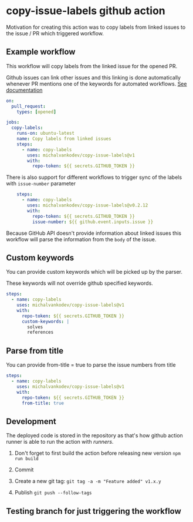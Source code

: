 # copy-issue-labels github action

Motivation for creating this action was to copy labels from linked issues to the issue / PR which triggered workflow.

## Example workflow

This workflow will copy labels from the linked issue for the opened PR.

Github issues can link other issues and this linking is done automatically whenever PR mentions one of the keywords for automated workflows. [See documentation](https://docs.github.com/en/free-pro-team@latest/github/managing-your-work-on-github/linking-a-pull-request-to-an-issue#linking-a-pull-request-to-an-issue-using-a-keyword)

```yml
on: 
  pull_request:
    types: [opened]

jobs:
  copy-labels:
    runs-on: ubuntu-latest
    name: Copy labels from linked issues
    steps:
      - name: copy-labels
        uses: michalvankodev/copy-issue-labels@v1
        with:
          repo-token: ${{ secrets.GITHUB_TOKEN }}
```

There is also support for different workflows to trigger sync of the labels with `issue-number` parameter

```yml
    steps:
      - name: copy-labels
        uses: michalvankodev/copy-issue-labels@v0.2.12
        with:
          repo-token: ${{ secrets.GITHUB_TOKEN }}
          issue-number: ${{ github.event.inputs.issue }}
```

Because GitHub API doesn't provide information about linked issues this workflow will parse the information from the `body` of the issue.

## Custom keywords

You can provide custom keywords which will be picked up by the parser.

These keywords will not override github specified keywords.

```yml
steps:
  - name: copy-labels
    uses: michalvankodev/copy-issue-labels@v1
    with:
      repo-token: ${{ secrets.GITHUB_TOKEN }}
      custom-keywords: |
        solves
        references
```

## Parse from title

You can provide from-title = true to parse the issue numbers from title

```yml
steps:
  - name: copy-labels
    uses: michalvankodev/copy-issue-labels@v1
    with:
      repo-token: ${{ secrets.GITHUB_TOKEN }}
      from-title: true
```

## Development

The deployed code is stored in the repository as that's how github action runner is able to run the action with _runners_.

1. Don't forget to first build the action before releasing new version
  `npm run build`

2. Commit
3. Create a new git tag: `git tag -a -m "Feature added" v1.x.y`
4. Publish `git push --follow-tags`

## Testing branch for just triggering the workflow
